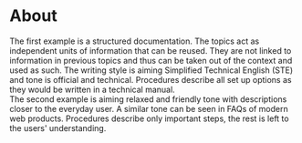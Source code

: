 # About
The first example is a structured documentation. The topics act as independent units of information that can be reused. They are not linked to information in previous topics and thus can be taken out of the context and used as such. The writing style is aiming Simplified Technical English (STE) and tone is official and technical. Procedures describe all set up options as they would be written in a technical manual.  
The second example is aiming relaxed and friendly tone with descriptions closer to the everyday user. A similar tone can be seen in FAQs of modern web products. Procedures describe only important steps, the rest is left to the users' understanding. 
